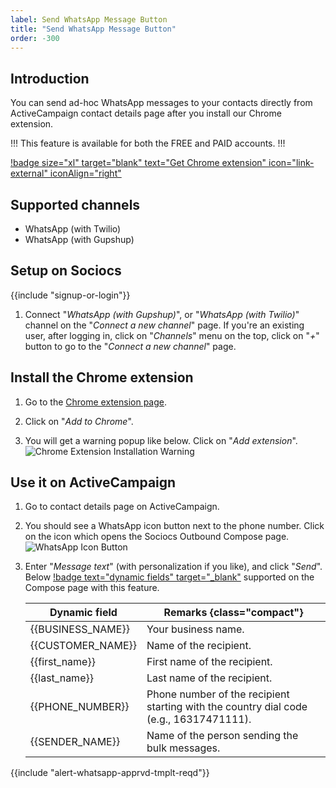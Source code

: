 ```yaml
---
label: Send WhatsApp Message Button
title: "Send WhatsApp Message Button"
order: -300
---
```


## Introduction

You can send ad-hoc WhatsApp messages to your contacts directly from ActiveCampaign contact details page after you install our Chrome extension.

!!!
This feature is available for both the FREE and PAID accounts.
!!!

[!badge size="xl" target="blank" text="Get Chrome extension" icon="link-external" iconAlign="right"](https://chromewebstore.google.com/detail/send-whatsapp-messsages-f/mlicpgdipoofkbcanbkbfipgbldiebic)

## Supported channels

- WhatsApp (with Twilio)
- WhatsApp (with Gupshup)

## Setup on Sociocs

{{include "signup-or-login"}}

1. Connect "*WhatsApp (with Gupshup)*", or "*WhatsApp (with Twilio)*" channel on the "*Connect a new channel*" page. If you're an existing user, after logging in, click on "*Channels*" menu on the top, click on "*+*" button to go to the "*Connect a new channel*" page.

## Install the Chrome extension

1. Go to the <a href="https://chromewebstore.google.com/detail/send-whatsapp-messsages-f/mlicpgdipoofkbcanbkbfipgbldiebic" target="_blank">Chrome extension page</a>.

1. Click on "*Add to Chrome*".

1. You will get a warning popup like below. Click on "*Add extension*".
    ![Chrome Extension Installation Warning](https://github.com/sociocs/docs/assets/12301512/8755512e-53e5-41e5-826f-f054f548cf28)

## Use it on ActiveCampaign

1. Go to contact details page on ActiveCampaign.

1. You should see a WhatsApp icon button next to the phone number. Click on the icon which opens the Sociocs Outbound Compose page.
    ![WhatsApp Icon Button](https://github.com/sociocs/docs/assets/12301512/65f3705d-ca4d-4919-aff2-911e8b3f94df)

1. Enter "*Message text*" (with personalization if you like), and click "*Send*". Below [!badge text="dynamic fields" target="_blank"](/miscellaneous/dynamic-fields.md) supported on the Compose page with this feature.

    Dynamic field | Remarks {class="compact"}
    --- | ---
    \{\{BUSINESS_NAME\}\} | Your business name.
    \{\{CUSTOMER_NAME\}\} | Name of the recipient.
    \{\{first_name\}\} | First name of the recipient.
    \{\{last_name\}\} | Last name of the recipient.
    \{\{PHONE_NUMBER\}\} | Phone number of the recipient starting with the country dial code (e.g., 16317471111).
    \{\{SENDER_NAME\}\} | Name of the person sending the bulk messages.

{{include "alert-whatsapp-apprvd-tmplt-reqd"}}
